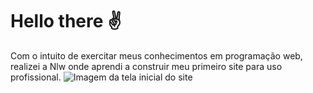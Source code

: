 # Hello there ✌️
Com o intuito de exercitar meus conhecimentos em programação web, realizei a Nlw onde aprendi a construir meu primeiro site para uso profissional.
![Imagem da tela inicial do site](/imagens/imgGraf.png)

 
